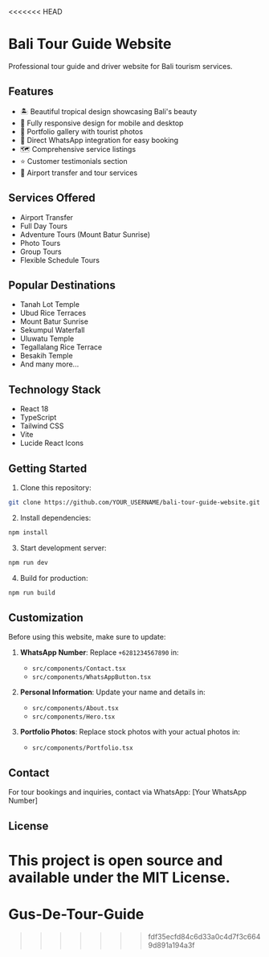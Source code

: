 <<<<<<< HEAD
# Bali Tour Guide Website

Professional tour guide and driver website for Bali tourism services.

## Features

- 🏝️ Beautiful tropical design showcasing Bali's beauty
- 📱 Fully responsive design for mobile and desktop
- 📸 Portfolio gallery with tourist photos
- 💬 Direct WhatsApp integration for easy booking
- 🗺️ Comprehensive service listings
- ⭐ Customer testimonials section
- 🚗 Airport transfer and tour services

## Services Offered

- Airport Transfer
- Full Day Tours
- Adventure Tours (Mount Batur Sunrise)
- Photo Tours
- Group Tours
- Flexible Schedule Tours

## Popular Destinations

- Tanah Lot Temple
- Ubud Rice Terraces
- Mount Batur Sunrise
- Sekumpul Waterfall
- Uluwatu Temple
- Tegallalang Rice Terrace
- Besakih Temple
- And many more...

## Technology Stack

- React 18
- TypeScript
- Tailwind CSS
- Vite
- Lucide React Icons

## Getting Started

1. Clone this repository:
```bash
git clone https://github.com/YOUR_USERNAME/bali-tour-guide-website.git
```

2. Install dependencies:
```bash
npm install
```

3. Start development server:
```bash
npm run dev
```

4. Build for production:
```bash
npm run build
```

## Customization

Before using this website, make sure to update:

1. **WhatsApp Number**: Replace `+6281234567890` in:
   - `src/components/Contact.tsx`
   - `src/components/WhatsAppButton.tsx`

2. **Personal Information**: Update your name and details in:
   - `src/components/About.tsx`
   - `src/components/Hero.tsx`

3. **Portfolio Photos**: Replace stock photos with your actual photos in:
   - `src/components/Portfolio.tsx`

## Contact

For tour bookings and inquiries, contact via WhatsApp: [Your WhatsApp Number]

## License

This project is open source and available under the MIT License.
=======
# Gus-De-Tour-Guide
>>>>>>> fdf35ecfd84c6d33a0c4d7f3c6649d891a194a3f
